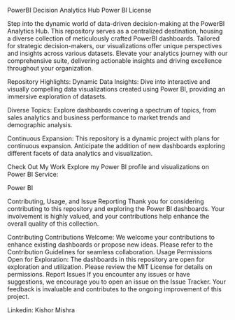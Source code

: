 PowerBI Decision Analytics Hub
Power BI License

Step into the dynamic world of data-driven decision-making at the PowerBI Analytics Hub. This repository serves as a centralized destination, housing a diverse collection of meticulously crafted PowerBI dashboards. Tailored for strategic decision-makers, our visualizations offer unique perspectives and insights across various datasets. Elevate your analytics journey with our comprehensive suite, delivering actionable insights and driving excellence throughout your organization.

Repository Highlights:
Dynamic Data Insights: Dive into interactive and visually compelling data visualizations created using Power BI, providing an immersive exploration of datasets.

Diverse Topics: Explore dashboards covering a spectrum of topics, from sales analytics and business performance to market trends and demographic analysis.

Continuous Expansion: This repository is a dynamic project with plans for continuous expansion. Anticipate the addition of new dashboards exploring different facets of data analytics and visualization.

Check Out My Work
Explore my Power BI profile and visualizations on Power BI Service:

Power BI

Contributing, Usage, and Issue Reporting
Thank you for considering contributing to this repository and exploring the Power BI dashboards. Your involvement is highly valued, and your contributions help enhance the overall quality of this collection.

Contributing
Contributions Welcome: We welcome your contributions to enhance existing dashboards or propose new ideas. Please refer to the Contribution Guidelines for seamless collaboration.
Usage Permissions
Open for Exploration: The dashboards in this repository are open for exploration and utilization. Please review the MIT License for details on permissions.
Report Issues
If you encounter any issues or have suggestions, we encourage you to open an issue on the Issue Tracker. Your feedback is invaluable and contributes to the ongoing improvement of this project.

Linkedin: Kishor Mishra
